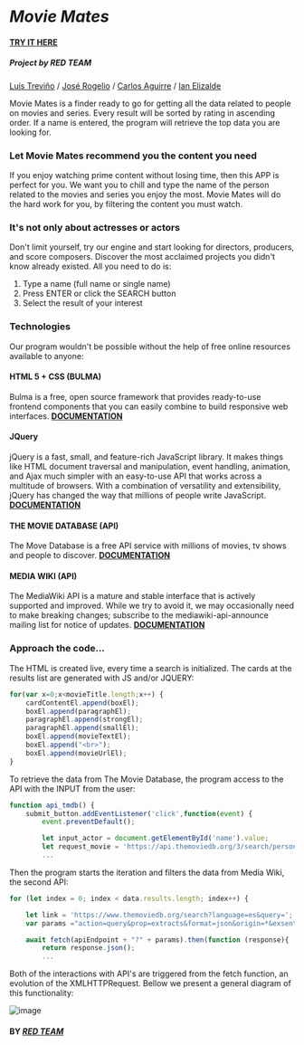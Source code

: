 # _Movie Mates_

#### [TRY IT HERE](https://dlgzrogelio.github.io/Project-1/)
##### Project by _RED TEAM_
[Luis Treviño](https://github.com/ltrevino) / [José Rogelio](https://github.com/DlgzRogelio) / [Carlos Aguirre](https://github.com/ca2los) / [Ian Elizalde](https://github.com/ian-dot)

Movie Mates is a finder ready to go for getting all the data related to people on movies and series. Every result 
will be sorted by rating in ascending order. If a name is entered, the program will retrieve the top data you are looking for.

### Let Movie Mates recommend you the content you need
If you enjoy watching prime content without losing time, then this APP is perfect for you. We want you to chill and type 
the name of the person related to the movies and series you enjoy the most. Movie Mates will do the hard work for you, by 
filtering the content you must watch.


### It's not only about actresses or actors
Don't limit yourself, try our engine and start looking for directors, producers, and score composers. Discover the most
acclaimed projects you didn't know already existed. All you need to do is:

1. Type a name (full name or single name)
2. Press ENTER or click the SEARCH button
3. Select the result of your interest

### Technologies
Our program wouldn't be possible without the help of free online resources available to anyone:

#### HTML 5 + CSS (BULMA)
Bulma is a free, open source framework that provides ready-to-use frontend components that you can easily combine to 
build responsive web interfaces. [**DOCUMENTATION**](https://bulma.io/)

#### JQuery
jQuery is a fast, small, and feature-rich JavaScript library. It makes things like HTML document traversal and manipulation, event handling, animation, and Ajax much simpler with an easy-to-use API that works across a multitude of browsers. With a combination of versatility and extensibility, jQuery has changed the way that millions of people write JavaScript. [**DOCUMENTATION**](https://jquery.com/)

#### THE MOVIE DATABASE (API)
The Move Database is a free API service with millions of movies, tv shows and people to discover. 
[**DOCUMENTATION**](https://developers.themoviedb.org/3/getting-started/introduction)

#### MEDIA WIKI (API)
The MediaWiki API is a mature and stable interface that is actively supported and improved. While we try to avoid it, 
we may occasionally need to make breaking changes; subscribe to the mediawiki-api-announce mailing list for notice 
of updates. [**DOCUMENTATION**](https://www.mediawiki.org/wiki/API:Main_page)

### Approach the code...
The HTML is created live, every time a search is initialized. The cards at the results list are generated with JS and/or JQUERY:
```javascript
for(var x=0;x<movieTitle.length;x++) {
    cardContentEl.append(boxEl);
    boxEl.append(paragraphEl);
    paragraphEl.append(strongEl);
    paragraphEl.append(smallEl);
    boxEl.append(movieTextEl);
    boxEl.append("<br>");
    boxEl.append(movieUrlEl);
}
```
To retrieve the data from The Movie Database, the program access to the API with the INPUT from the user:
```javascript
function api_tmdb() {
    submit_button.addEventListener('click',function(event) {
        event.preventDefault();

        let input_actor = document.getElementById('name').value;
        let request_movie = 'https://api.themoviedb.org/3/search/person?api_key=' + api_key + '&language=en-US&query=' + input_actor + '&page=1&include_adult=false';
        ...
```
Then the program starts the iteration and filters the data from Media Wiki, the second API:
```javascript
for (let index = 0; index < data.results.length; index++) {

    let link = 'https://www.themoviedb.org/search?language=es&query=';
    var params ="action=query&prop=extracts&format=json&origin=*&exsentences=3&exlimit=1&titles="+data.results[index].name;

    await fetch(apiEndpoint + "?" + params).then(function (response){
        return response.json();
        ...
```
Both of the interactions with API's are triggered from the fetch function, an evolution of the XMLHTTPRequest. Bellow we present a general diagram of this functionality:

![image](https://user-images.githubusercontent.com/12967754/129433432-bc60f45a-f5a9-4a98-9580-391f98fc13b0.png)


#### BY [_RED TEAM_]((https://dlgzrogelio.github.io/Project-1/))

